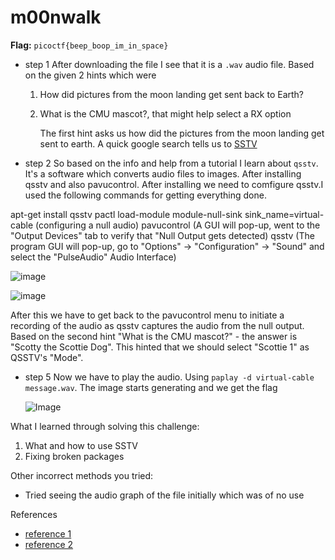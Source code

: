 # m00nwalk 

**Flag:** `picoctf{beep_boop_im_in_space}`

- step 1
  After downloading the file I see that it is a ```.wav``` audio file. Based on the given 2 hints which were
  1. How did pictures from the moon landing get sent back to Earth?
  2. What is the CMU mascot?, that might help select a RX option
 
     The first hint asks us how did the pictures from the moon landing get sent to earth. A quick google search tells us to [SSTV](https://en.wikipedia.org/wiki/Slow-scan_television)

- step 2
So based on the info and help from a tutorial I learn about ```qsstv```. It's a software which converts audio files to images.
After installing qsstv and also pavucontrol. After installing we need to comfigure qsstv.I used the following commands for getting everything done.

 apt-get install qsstv
pactl load-module module-null-sink sink_name=virtual-cable (configuring a null audio)
pavucontrol (A GUI will pop-up, went to the  "Output Devices" tab to verify that "Null Output gets detected)
qsstv (The program GUI will pop-up, go to "Options" -> "Configuration" -> "Sound" and select the "PulseAudio" Audio Interface)

![image](https://github.com/user-attachments/assets/af6900ac-b7f8-4ebe-aaa6-ba6502f981b4)

![image](https://github.com/user-attachments/assets/1b4b99ba-402f-4a99-8981-c8aaa2c9062f)

After this we have to get back to the pavucontrol menu to initiate a recording of the audio as qsstv captures the audio from the null output.
Based on the second hint "What is the CMU mascot?" - the answer is "Scotty the Scottie Dog". This hinted that we should select "Scottie 1" as QSSTV's "Mode".

 - step 5
   Now we have to play the audio. Using ```paplay -d virtual-cable message.wav```. The image starts generating and we get the flag

   ![Image](https://github.com/user-attachments/assets/2d9d05ac-7528-43ed-a1b4-bc5e0dc8649f)



What I learned through solving this challenge:

1. What and how to use SSTV
2. Fixing broken packages

Other incorrect methods you tried:

- Tried seeing the audio graph of the file initially which was of no use

References

- [reference 1](https://en.wikipedia.org/wiki/Slow-scan_television)
- [reference 2](https://ourcodeworld.com/articles/read/956/how-to-convert-decode-a-slow-scan-television-transmissions-sstv-audio-file-to-images-using-qsstv-in-ubuntu-18-04)
